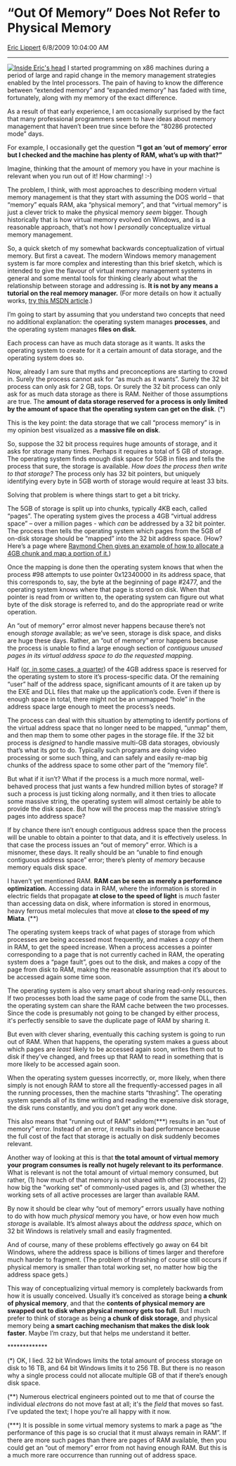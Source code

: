 # “Out Of Memory” Does Not Refer to Physical Memory

[Eric Lippert](https://social.msdn.microsoft.com/profile/Eric%20Lippert) 6/8/2009 10:04:00 AM

-----

[![Inside Eric's head](https://msdnshared.blob.core.windows.net/media/TNBlogsFS/BlogFileStorage/blogs_msdn/ericlippert/WindowsLiveWriter/OutOfMemoryDoesNotRefertoPhysicalMemory_9674/ExtendedMemory_thumb.jpg "Inside Eric's head")](https://msdnshared.blob.core.windows.net/media/TNBlogsFS/BlogFileStorage/blogs_msdn/ericlippert/WindowsLiveWriter/OutOfMemoryDoesNotRefertoPhysicalMemory_9674/ExtendedMemory_2.jpg) I started programming on x86 machines during a period of large and rapid change in the memory management strategies enabled by the Intel processors. The pain of having to know the difference between “extended memory” and “expanded memory” has faded with time, fortunately, along with my memory of the exact difference.

As a result of that early experience, I am occasionally surprised by the fact that many professional programmers seem to have ideas about memory management that haven’t been true since before the “80286 protected mode” days.

For example, I occasionally get the question **“I got an ‘out of memory’ error but I checked and the machine has plenty of RAM, what’s up with that?”**

Imagine, thinking that the amount of memory you have in your machine is relevant when you run out of it\! How charming\! :-)

The problem, I think, with most approaches to describing modern virtual memory management is that they start with assuming the DOS world – that “memory” equals RAM, aka “physical memory”, and that “virtual memory” is just a clever trick to make the physical memory *seem* bigger. Though historically that is how virtual memory evolved on Windows, and is a reasonable approach, that’s not how I *personally* conceptualize virtual memory management.

So, a quick sketch of my somewhat backwards conceptualization of virtual memory. But first a caveat. The modern Windows memory management system is far more complex and interesting than this brief sketch, which is intended to give the flavour of virtual memory management systems in general and some mental tools for thinking clearly about what the relationship between storage and addressing is. **It is not by any means a tutorial on the real memory manager.** (For more details on how it actually works, [try this MSDN article](http://msdn.microsoft.com/en-us/library/ms810616.aspx).)

I’m going to start by assuming that you understand two concepts that need no additional explanation: the operating system manages **processes**, and the operating system manages **files on disk**.

Each process can have as much data storage as it wants. It asks the operating system to create for it a certain amount of data storage, and the operating system does so.

Now, already I am sure that myths and preconceptions are starting to crowd in. Surely the process cannot ask for “as much as it wants”. Surely the 32 bit process can only ask for 2 GB, tops. Or surely the 32 bit process can only ask for as much data storage as there is RAM. Neither of those assumptions are true. The **amount of data storage reserved for a process is only limited by the amount of space that the operating system can get on the disk**. (\*)

This is the key point: the data storage that we call “process memory” is in my opinion best visualized as a **massive file on disk**.

So, suppose the 32 bit process requires huge amounts of storage, and it asks for storage many times. Perhaps it requires a total of 5 GB of storage. The operating system finds enough disk space for 5GB in files and tells the process that sure, the storage is available. *How does the process then write to that storage?* The process only has 32 bit pointers, but uniquely identifying every byte in 5GB worth of storage would require at least 33 bits.

Solving that problem is where things start to get a bit tricky.

The 5GB of storage is split up into chunks, typically 4KB each, called “pages”. The operating system gives the process a 4GB “virtual address space” – over a million pages - which *can* be addressed by a 32 bit pointer. The process then tells the operating system which pages from the 5GB of on-disk storage should be “mapped” into the 32 bit address space. (How? Here’s a page where [Raymond Chen gives an example of how to allocate a 4GB chunk and map a portion of it.](http://blogs.msdn.com/oldnewthing/archive/2004/08/10/211890.aspx))

Once the mapping is done then the operating system knows that when the process \#98 attempts to use pointer 0x12340000 in its address space, that this corresponds to, say, the byte at the beginning of page \#2477, and the operating system knows where that page is stored on disk. When that pointer is read from or written to, the operating system can figure out what byte of the disk storage is referred to, and do the appropriate read or write operation.

An “out of memory” error almost never happens because there’s not enough *storage* available; as we’ve seen, storage is disk space, and disks are huge these days. Rather, an “out of memory” error happens because the process is unable to find a large enough section of *contiguous unused pages in its virtual address space to do the requested mapping.*

Half ([or, in some cases, a quarter](http://blogs.msdn.com/oldnewthing/archive/2004/08/22/218527.aspx)) of the 4GB address space is reserved for the operating system to store it’s process-specific data. Of the remaining “user” half of the address space, significant amounts of it are taken up by the EXE and DLL files that make up the application’s code. Even if there is enough space in total, there might not be an unmapped “hole” in the address space large enough to meet the process’s needs.

The process can deal with this situation by attempting to identify portions of the virtual address space that no longer need to be mapped, “unmap” them, and then map them to some other pages in the storage file. If the 32 bit process is *designed* to handle massive multi-GB data storages, obviously that’s what its *got* to do. Typically such programs are doing video processing or some such thing, and can safely and easily re-map big chunks of the address space to some other part of the “memory file”.

But what if it isn’t? What if the process is a much more normal, well-behaved process that just wants a few hundred million bytes of storage? If such a process is just ticking along normally, and it then tries to allocate some massive string, the operating system will almost certainly be able to provide the disk space. But how will the process map the massive string’s pages into address space?

If by chance there isn’t enough contiguous address space then the process will be unable to obtain a pointer to that data, and it is effectively useless. In that case the process issues an “out of memory” error. Which is a misnomer, these days. It really should be an “unable to find enough contiguous address space” error; there’s plenty of *memory* because memory equals disk space.

I haven’t yet mentioned RAM. **RAM can be seen as merely a performance optimization.** Accessing data in RAM, where the information is stored in electric fields that propagate **at close to the speed of light** is *much* faster than accessing data on disk, where information is stored in enormous, heavy ferrous metal molecules that move at **close to the speed of my Miata**. (\*\*)

The operating system keeps track of what pages of storage from which processes are being accessed most frequently, and makes a *copy* of them in RAM, to get the speed increase. When a process accesses a pointer corresponding to a page that is not currently cached in RAM, the operating system does a “page fault”, goes out to the disk, and makes a copy of the page from disk to RAM, making the reasonable assumption that it’s about to be accessed again some time soon.

The operating system is also very smart about sharing read-only resources. If two processes both load the same page of code from the same DLL, then the operating system can share the RAM cache between the two processes. Since the code is presumably not going to be changed by either process, it's perfectly sensible to save the duplicate page of RAM by sharing it.

But even with clever sharing, eventually this caching system is going to run out of RAM. When that happens, the operating system makes a guess about which pages are *least* likely to be accessed again soon, writes them out to disk if they’ve changed, and frees up that RAM to read in something that is more likely to be accessed again soon.

When the operating system guesses incorrectly, or, more likely, when there simply is not enough RAM to store all the frequently-accessed pages in all the running processes, then the machine starts “thrashing”. The operating system spends all of its time writing and reading the expensive disk storage, the disk runs constantly, and you don’t get any work done.

This also means that "running out of RAM" seldom(\*\*\*) results in an “out of memory” error. Instead of an error, it results in bad performance because the full cost of the fact that storage is actually on disk suddenly becomes relevant.

Another way of looking at this is that **the total amount of virtual memory your program consumes is really not hugely relevant to its performance**. What is relevant is not the total amount of virtual memory consumed, but rather, (1) how much of that memory is not shared with other processes, (2) how big the "working set" of commonly-used pages is, and (3) whether the working sets of all active processes are larger than available RAM.

By now it should be clear why “out of memory” errors usually have nothing to do with how much *physical* memory you have, or how even how much *storage* is available. It’s almost always about the *address space*, which on 32 bit Windows is relatively small and easily fragmented.

And of course, many of these problems effectively go away on 64 bit Windows, where the address space is billions of times larger and therefore much harder to fragment. (The problem of thrashing of course still occurs if physical memory is smaller than total working set, no matter how big the address space gets.)

This way of conceptualizing virtual memory is completely backwards from how it is usually conceived. Usually it’s conceived as storage being **a chunk of physical memory**, and that the **contents of physical memory are swapped out to disk when physical memory gets too full**. But I much prefer to think of storage as being **a chunk of disk storage**, and physical memory being **a smart caching mechanism that makes the disk look faster**. Maybe I’m crazy, but that helps me understand it better.

\*\*\*\*\*\*\*\*\*\*\*\*\*

(\*) OK, I lied. 32 bit Windows limits the total amount of process storage on disk to 16 TB, and 64 bit Windows limits it to 256 TB. But there is no reason why a single process could not allocate multiple GB of that if there’s enough disk space.

(\*\*) Numerous electrical engineers pointed out to me that of course the individual *electrons* do not move fast at all; it's the *field* that moves so fast. I've updated the text; I hope you're all happy with it now.

(\*\*\*) It is possible in some virtual memory systems to mark a page as “the performance of this page is so crucial that it must always remain in RAM”. If there are more such pages than there are pages of RAM available, then you could get an “out of memory” error from not having enough RAM. But this is a much more rare occurrence than running out of address space.

